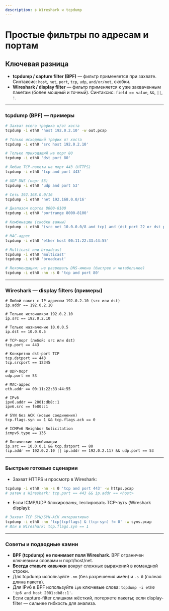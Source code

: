 ```yaml
---
description: в Wireshark и tcpdump
---
```


# Простые фильтры по адресам и портам

## Ключевая разница

* **tcpdump / capture filter (BPF)** — фильтр применяется при захвате. Синтаксис: `host`, `net`, `port`, `tcp`, `udp`, `and/or/not`, скобки.
* **Wireshark / display filter** — фильтр применяется к уже захваченным пакетам (более мощный и точный). Синтаксис: `field == value`, `&&`, `||`, `!`.

***

### tcpdump (BPF) — примеры

```bash
# Захват всего трафика к/от хоста
tcpdump -i eth0 'host 192.0.2.10' -w out.pcap

# Только исходящий трафик от хоста
tcpdump -i eth0 'src host 192.0.2.10'

# Только приходящий на порт 80
tcpdump -i eth0 'dst port 80'

# Любые TCP-пакеты на порт 443 (HTTPS)
tcpdump -i eth0 'tcp and port 443'

# UDP DNS (порт 53)
tcpdump -i eth0 'udp and port 53'

# Сеть 192.168.0.0/16
tcpdump -i eth0 'net 192.168.0.0/16'

# Диапазон портов 8000-8100
tcpdump -i eth0 'portrange 8000-8100'

# Комбинации (скобки важны)
tcpdump -i eth0 '(src net 10.0.0.0/8 and tcp) and (dst port 22 or dst port 2222)'

# MAC-адрес
tcpdump -i eth0 'ether host 00:11:22:33:44:55'

# Multicast или broadcast
tcpdump -i eth0 'multicast' 
tcpdump -i eth0 'broadcast'

# Rекомендации: не разрешать DNS-имена (быстрее и читабельнее)
tcpdump -i eth0 -nn -s 0 'tcp and port 80'
```

***

### Wireshark — display filters (примеры)

```
# Любой пакет с IP-адресом 192.0.2.10 (src или dst)
ip.addr == 192.0.2.10

# Только источником 192.0.2.10
ip.src == 192.0.2.10

# Только назначению 10.0.0.5
ip.dst == 10.0.0.5

# TCP-порт (любой: src или dst)
tcp.port == 443

# Конкретно dst-port TCP
tcp.dstport == 443
tcp.srcport == 12345

# UDP-порт
udp.port == 53

# MAC-адрес
eth.addr == 00:11:22:33:44:55

# IPv6
ipv6.addr == 2001:db8::1
ipv6.src == fe80::1

# SYN без ACK (новые соединения)
tcp.flags.syn == 1 && tcp.flags.ack == 0

# ICMPv6 Neighbor Solicitation
icmpv6.type == 135

# Логические комбинации
ip.src == 10.0.0.1 && tcp.dstport == 80
(ip.addr == 192.0.2.10 || ip.addr == 192.0.2.11) && udp.port == 53
```

***

### Быстрые готовые сценарии

* Захват HTTPS и просмотр в Wireshark:

```bash
tcpdump -i eth0 -nn -s 0 'tcp and port 443' -w https.pcap
# затем в Wireshark: tcp.port == 443 && ip.addr == <host>
```

* Если ICMP/UDP блокированы, тестировать TCP-путь (Wireshark display):

```bash
# Захват TCP SYN/SYN-ACK интерактивно
tcpdump -i eth0 -nn 'tcp[tcpflags] & (tcp-syn) != 0' -w syns.pcap
# Или в Wireshark: tcp.flags.syn == 1
```

***

### Советы и подводные камни

* **BPF (tcpdump) не понимает поля Wireshark**. BPF ограничен ключевыми словами и порт/host/net.
* **Всегда ставьте кавычки** вокруг сложных выражений в командной строки.
* Для tcpdump используйте `-nn` (без разрешения имён) и `-s 0` (полная длина пакета).
* Для IPv6 в BPF используйте `ip6` ключевые слова: `tcpdump -i eth0 'ip6 and host 2001:db8::1'`.
* Если capture-filter слишком жёсткий, потеряете пакеты; если display-filter — сильнее гибкость для анализа.

